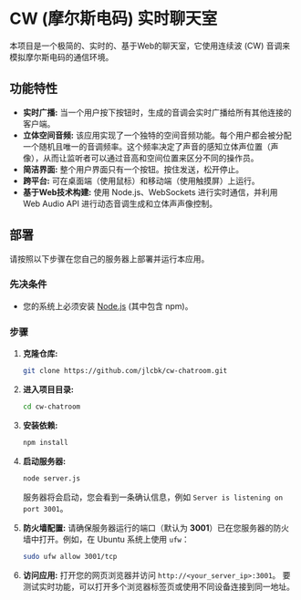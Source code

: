 # CW (摩尔斯电码) 实时聊天室

本项目是一个极简的、实时的、基于Web的聊天室，它使用连续波 (CW) 音调来模拟摩尔斯电码的通信环境。

## 功能特性

- **实时广播:** 当一个用户按下按钮时，生成的音调会实时广播给所有其他连接的客户端。
- **立体空间音频:** 该应用实现了一个独特的空间音频功能。每个用户都会被分配一个随机且唯一的音调频率。这个频率决定了声音的感知立体声位置（声像），从而让监听者可以通过音高和空间位置来区分不同的操作员。
- **简洁界面:** 整个用户界面只有一个按钮。按住发送，松开停止。
- **跨平台:** 可在桌面端（使用鼠标）和移动端（使用触摸屏）上运行。
- **基于Web技术构建:** 使用 Node.js、WebSockets 进行实时通信，并利用 Web Audio API 进行动态音调生成和立体声声像控制。

## 部署

请按照以下步骤在您自己的服务器上部署并运行本应用。

### 先决条件

- 您的系统上必须安装 [Node.js](https://nodejs.org/) (其中包含 npm)。

### 步骤

1.  **克隆仓库:**
    ```bash
    git clone https://github.com/jlcbk/cw-chatroom.git
    ```

2.  **进入项目目录:**
    ```bash
    cd cw-chatroom
    ```

3.  **安装依赖:**
    ```bash
    npm install
    ```

4.  **启动服务器:**
    ```bash
    node server.js
    ```
    服务器将会启动，您会看到一条确认信息，例如 `Server is listening on port 3001`。

5.  **防火墙配置:**
    请确保服务器运行的端口（默认为 **3001**）已在您服务器的防火墙中打开。例如，在 Ubuntu 系统上使用 `ufw`：
    ```bash
    sudo ufw allow 3001/tcp
    ```

6.  **访问应用:**
    打开您的网页浏览器并访问 `http://<your_server_ip>:3001`。
    要测试实时功能，可以打开多个浏览器标签页或使用不同设备连接到同一地址。